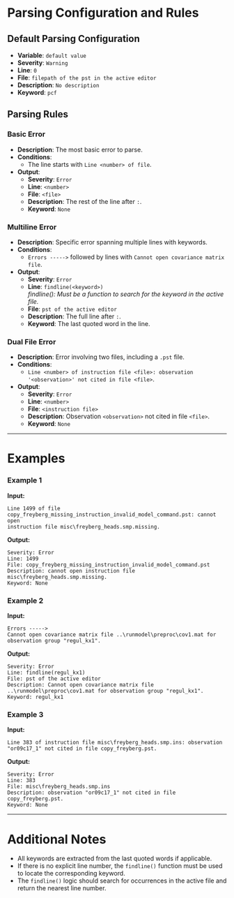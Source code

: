# Parsing Configuration and Rules

## Default Parsing Configuration
- **Variable**: `default value`
- **Severity**: `Warning`
- **Line**: `0`
- **File**: `filepath of the pst in the active editor`
- **Description**: `No description`
- **Keyword**: `pcf`

## Parsing Rules

### Basic Error
- **Description**: The most basic error to parse.
- **Conditions**:
  - The line starts with `Line <number> of file`.
- **Output**:
  - **Severity**: `Error`
  - **Line**: `<number>`
  - **File**: `<file>`
  - **Description**: The rest of the line after `:`.
  - **Keyword**: `None`

### Multiline Error
- **Description**: Specific error spanning multiple lines with keywords.
- **Conditions**:
  - `Errors ----->` followed by lines with `Cannot open covariance matrix file`.
- **Output**:
  - **Severity**: `Error`
  - **Line**: `findline(<keyword>)`  
    *findline(): Must be a function to search for the keyword in the active file.*
  - **File**: `pst of the active editor`
  - **Description**: The full line after `:`.
  - **Keyword**: The last quoted word in the line.

### Dual File Error
- **Description**: Error involving two files, including a `.pst` file.
- **Conditions**:
  - `Line <number> of instruction file <file>: observation '<observation>' not cited in file <file>`.
- **Output**:
  - **Severity**: `Error`
  - **Line**: `<number>`
  - **File**: `<instruction file>`
  - **Description**: Observation `<observation>` not cited in file `<file>`.
  - **Keyword**: `None`

---

# Examples

### Example 1
**Input:**
```plaintext
Line 1499 of file copy_freyberg_missing_instruction_invalid_model_command.pst: cannot open 
instruction file misc\freyberg_heads.smp.missing.
```
**Output:**
```plaintext
Severity: Error
Line: 1499
File: copy_freyberg_missing_instruction_invalid_model_command.pst
Description: cannot open instruction file misc\freyberg_heads.smp.missing.
Keyword: None
```

### Example 2
**Input:**
```plaintext
Errors ----->
Cannot open covariance matrix file ..\runmodel\preproc\cov1.mat for observation group "regul_kx1".
```
**Output:**
```plaintext
Severity: Error
Line: findline(regul_kx1)
File: pst of the active editor
Description: Cannot open covariance matrix file ..\runmodel\preproc\cov1.mat for observation group "regul_kx1".
Keyword: regul_kx1
```

### Example 3
**Input:**
```plaintext
Line 383 of instruction file misc\freyberg_heads.smp.ins: observation "or09c17_1" not cited in file copy_freyberg.pst.
```
**Output:**
```plaintext
Severity: Error
Line: 383
File: misc\freyberg_heads.smp.ins
Description: observation "or09c17_1" not cited in file copy_freyberg.pst.
Keyword: None
```

---

# Additional Notes
- All keywords are extracted from the last quoted words if applicable.
- If there is no explicit line number, the `findline()` function must be used to locate the corresponding keyword.
- The `findline()` logic should search for occurrences in the active file and return the nearest line number.
